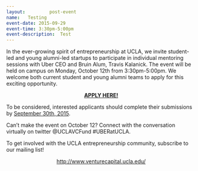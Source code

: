 ```yaml
---
layout:     	post-event
name:	Testing
event-date:	2015-09-29
event-time:	3:30pm-5:00pm
event-description:	Test
---
```


In the ever-growing spirit of entrepreneurship at UCLA, we invite student-led and young alumni-led startups to participate in individual mentoring sessions with Uber CEO and Bruin Alum, Travis Kalanick. The event will be held on campus on Monday, October 12th from 3:30pm-5:00pm.  We welcome both current student and young alumni teams to apply for this exciting opportunity. 

<b><center><a href='http://www.venturecapital.ucla.edu/#uber-jampad-at-ucla' target="_blank">APPLY HERE!</a></center></b>

To be considered, interested applicants should complete their submissions by <u>September 30th, 2015</u>.

Can’t make the event on October 12? Connect with the conversation virtually on twitter @UCLAVCFund #UBERatUCLA.

To get involved with the UCLA entrepreneurship community, subscribe to our mailing list!
<center><a href='http://www.venturecapital.ucla.edu/' target="_blank">http://www.venturecapital.ucla.edu/</a></center>
